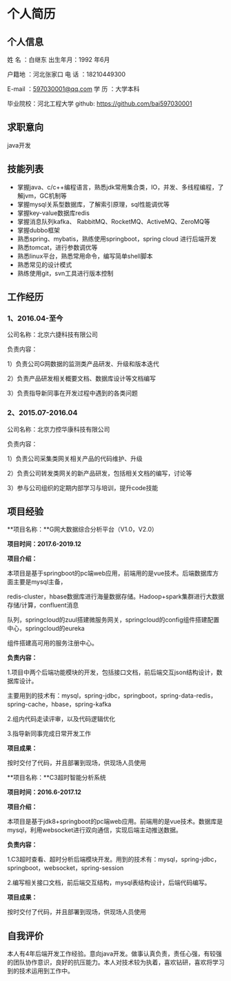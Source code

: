 # 个人简历

## 个人信息                                         

姓 名 ：白继东 						 	 					出生年月：1992 年6月

户籍地 ：河北张家口				 					    电 话 ：18210449300 

E-mail ：597030001@qq.com   					 学 历 ：大学本科

毕业院校：河北工程大学          						 github: https://github.com/bai597030001

## 求职意向

java开发

## 技能列表

- 掌握java、c/c++编程语言，熟悉jdk常用集合类，IO，并发、多线程编程，了解jvm，GC机制等
- 掌握mysql关系型数据库，了解索引原理，sql性能调优等
- 掌握key-value数据库redis
- 掌握消息队列kafka、 RabbitMQ、RocketMQ、ActiveMQ、ZeroMQ等
- 掌握dubbo框架
- 熟悉spring、mybatis，熟练使用springboot，spring cloud 进行后端开发
- 熟悉tomcat，进行参数调优等
- 熟悉linux平台，熟悉常用命令，编写简单shell脚本
- 熟悉常见的设计模式
- 熟练使用git，svn工具进行版本控制

## 工作经历

### 1、2016.04-至今

公司名称：北京六捷科技有限公司

负责内容：

1）负责公司G网数据的监测类产品研发、升级和版本迭代

2）负责产品研发相关概要文档、数据库设计等文档编写

3）负责指导新同事在开发过程中遇到的各类问题

### 2、2015.07-2016.04

公司名称：北京力控华康科技有限公司

负责内容：

1）负责公司采集类网关相关产品的代码维护、升级

2）负责公司转发类网关的新产品研发，包括相关文档的编写，讨论等

3）参与公司组织的定期内部学习与培训，提升code技能

## 项目经验

**项目名称：**G网大数据综合分析平台（V1.0，V2.0）

**项目时间：2017.6-2019.12**

**项目介绍：**

本项目是基于springboot的pc端web应用，前端用的是vue技术。后端数据库方面主要是mysql主备， 

redis-cluster，hbase数据库进行海量数据存储。Hadoop+spark集群进行大数据存储/计算，confluent消息

队列，springcloud的zuul搭建微服务网关，springcloud的config组件搭建配置中心，springcloud的eureka

组件搭建高可用的服务注册中心。

**负责内容：**

1.项目中两个后端功能模块的开发，包括接口文档，前后端交互json结构设计，数据库设计。

主要用到的技术有：mysql，spring-jdbc，springboot，spring-data-redis，spring-cache，hbase，spring-kafka

2.组内代码走读评审，以及代码逻辑优化

3.指导新同事完成日常开发工作

**项目成果：**

按时交付了代码，并且部署到现场，供现场人员使用

 

**项目名称：**C3超时智能分析系统

**项目时间：2016.6-2017.12**

**项目介绍：**

本项目是基于jdk8+springboot的pc端web应用。前端用的是vue技术。数据库是mysql，利用websocket进行双向通信，实现后端主动推送数据。

**负责内容：**

1.C3超时查看、超时分析后端模块开发。用到的技术有：mysql，spring-jdbc，springboot，websocket，spring-session

2.编写相关接口文档，前后端交互结构，mysql表结构设计，后端代码编写。

**项目成果：**

按时交付了代码，并且部署到现场，供现场人员使用

## 自我评价

本人有4年后端开发工作经验。意向java开发。做事认真负责，责任心强，有较强的团队协作意识，良好的抗压能力。本人对技术较为执着，喜欢钻研，喜欢将学习到的技术运用到工作中。